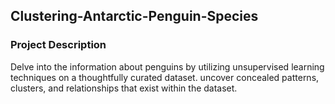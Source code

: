 ## Clustering-Antarctic-Penguin-Species
### Project Description
Delve into the information about penguins by utilizing unsupervised learning techniques on a thoughtfully curated dataset. uncover concealed patterns, clusters, and relationships that exist within the dataset.
